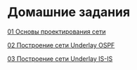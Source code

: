 # Домашние задания

[01 Основы проектирования сети](HomeWork1)

[02 Построение сети Underlay OSPF](HomeWork2)

[03 Построение сети Underlay IS-IS](HomeWork3)